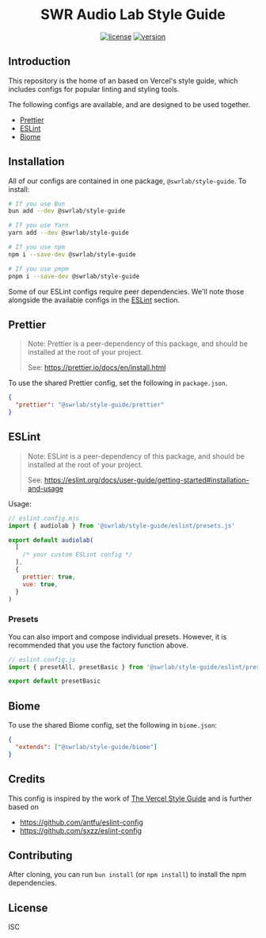 <h1 align="center">SWR Audio Lab Style Guide</h1>

<div align="center">

[![license](https://img.shields.io/github/license/swrlab/style-guide?label=license)](https://github.com/swrlab/style-guide/blob/main/LICENSE)
[![version](https://img.shields.io/npm/v/@swrlab/style-guide)](https://www.npmjs.com/package/swrlab/style-guide)

</div>

## Introduction

This repository is the home of an based on Vercel's style guide, which includes configs for
popular linting and styling tools.

The following configs are available, and are designed to be used together.

- [Prettier](#prettier)
- [ESLint](#eslint)
- [Biome](#biome)

## Installation

All of our configs are contained in one package, `@swrlab/style-guide`. To install:

```sh
# If you use Bun
bun add --dev @swrlab/style-guide

# If you use Yarn
yarn add --dev @swrlab/style-guide

# If you use npm
npm i --save-dev @swrlab/style-guide

# If you use pmpm
pnpm i --save-dev @swrlab/style-guide

```

Some of our ESLint configs require peer dependencies. We'll note those
alongside the available configs in the [ESLint](#eslint) section.

## Prettier

> Note: Prettier is a peer-dependency of this package, and should be installed
> at the root of your project.
>
> See: https://prettier.io/docs/en/install.html

To use the shared Prettier config, set the following in `package.json`.

```json
{
  "prettier": "@swrlab/style-guide/prettier"
}
```

## ESLint

> Note: ESLint is a peer-dependency of this package, and should be installed
> at the root of your project.
>
> See: https://eslint.org/docs/user-guide/getting-started#installation-and-usage

Usage:

```js
// eslint.config.mjs
import { audiolab } from '@swrlab/style-guide/eslint/presets.js'

export default audiolab(
  [
    /* your custom ESLint config */
  ],
  {
    prettier: true,
    vue: true,
  }
)
```

### Presets

You can also import and compose individual presets. However, it is recommended that you use the factory function above.

```js
// eslint.config.js
import { presetAll, presetBasic } from '@swrlab/style-guide/eslint/presets.js'

export default presetBasic
```

## Biome

To use the shared Biome config, set the following in `biome.json`:

```json
{
  "extends": ["@swrlab/style-guide/biome"]
}
```

## Credits

This config is inspired by the work of [The Vercel Style Guide](https://github.com/vercel/style-guide) and is further
based on

- https://github.com/antfu/eslint-config
- https://github.com/sxzz/eslint-config

## Contributing

After cloning, you can run `bun install` (or `npm install`) to install the npm dependencies.

## License

ISC
